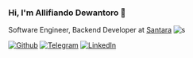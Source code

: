 ### Hi, I'm Allifiando Dewantoro 👋
Software Engineer, Backend Developer at [Santara](https://www.santara.com) ![s](https://emoji.slack-edge.com/T01BAM9RUSG/santara-logo/6191368ffd9a76cb.jpg)

[![Github](https://img.shields.io/github/followers/Allifiando?style=social)](https://github.com/Allifiando)
[![Telegram](https://img.shields.io/static/v1?label=%20&message=Telegram&logo=telegram&style=flat&color=blue)](https://t.me/Allifiando)
[![LinkedIn](https://img.shields.io/static/v1?label=%20&message=LinkedIn&logo=linkedIn&style=flat&color=blue)](https://www.linkedin.com/in/allifiando-dewantoro-418a2213b/)

<!--
**Allifiando/Allifiando** is a ✨ _special_ ✨ repository because its `README.md` (this file) appears on your GitHub profile.

Here are some ideas to get you started:

- 🔭 I’m currently working on ...
- 🌱 I’m currently learning ...
- 👯 I’m looking to collaborate on ...
- 🤔 I’m looking for help with ...
- 💬 Ask me about ...
- 📫 How to reach me: ...
- 😄 Pronouns: ...
- ⚡ Fun fact: ...
-->
